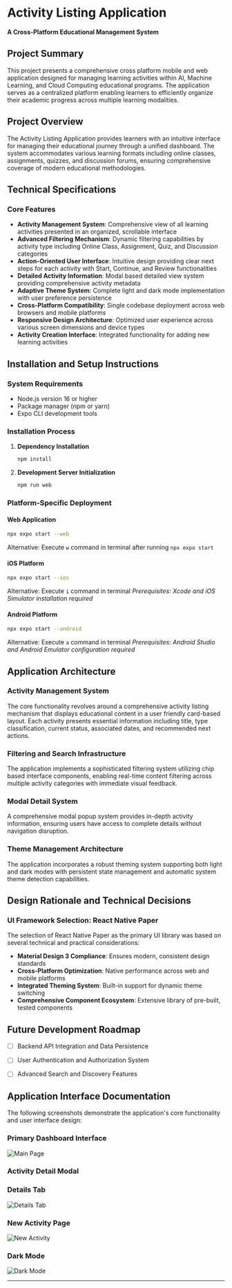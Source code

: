 # Activity Listing Application

**A Cross-Platform Educational Management System**

## Project Summary

This project presents a comprehensive cross platform mobile and web application designed for managing learning activities within AI, Machine Learning, and Cloud Computing educational programs. 
The application serves as a centralized platform enabling learners to efficiently organize their academic progress across multiple learning modalities.

## Project Overview

The Activity Listing Application provides learners with an intuitive interface for managing their educational journey through a unified dashboard. The system accommodates various learning formats including online classes, assignments, quizzes, and discussion forums, ensuring comprehensive coverage of modern educational methodologies.

## Technical Specifications

### Core Features

- **Activity Management System**: Comprehensive view of all learning activities presented in an organized, scrollable interface
- **Advanced Filtering Mechanism**: Dynamic filtering capabilities by activity type including Online Class, Assignment, Quiz, and Discussion categories  
- **Action-Oriented User Interface**: Intuitive design providing clear next steps for each activity with Start, Continue, and Review functionalities
- **Detailed Activity Information**: Modal based detailed view system providing comprehensive activity metadata
- **Adaptive Theme System**: Complete light and dark mode implementation with user preference persistence
- **Cross-Platform Compatibility**: Single codebase deployment across web browsers and mobile platforms
- **Responsive Design Architecture**: Optimized user experience across various screen dimensions and device types
- **Activity Creation Interface**: Integrated functionality for adding new learning activities


## Installation and Setup Instructions

### System Requirements
- Node.js version 16 or higher
- Package manager (npm or yarn)
- Expo CLI development tools

### Installation Process

1. **Dependency Installation**
   ```bash
   npm install
   ```

2. **Development Server Initialization**  
   ```bash
   npm run web
   ```

### Platform-Specific Deployment

#### Web Application
```bash
npx expo start --web
```
Alternative: Execute `w` command in terminal after running `npx expo start`

#### iOS Platform
```bash
npx expo start --ios
```
Alternative: Execute `i` command in terminal
*Prerequisites: Xcode and iOS Simulator installation required*

#### Android Platform
```bash
npx expo start --android
```
Alternative: Execute `a` command in terminal
*Prerequisites: Android Studio and Android Emulator configuration required*

## Application Architecture

### Activity Management System
The core functionality revolves around a comprehensive activity listing mechanism that displays educational content in a user friendly card-based layout. Each activity presents essential information including title, type classification, current status, associated dates, and recommended next actions.

### Filtering and Search Infrastructure
The application implements a sophisticated filtering system utilizing chip based interface components, enabling real-time content filtering across multiple activity categories with immediate visual feedback.

### Modal Detail System
A comprehensive modal popup system provides in-depth activity information, ensuring users have access to complete details without navigation disruption.

### Theme Management Architecture
The application incorporates a robust theming system supporting both light and dark modes with persistent state management and automatic system theme detection capabilities.

## Design Rationale and Technical Decisions

### UI Framework Selection: React Native Paper

The selection of React Native Paper as the primary UI library was based on several technical and practical considerations:

- **Material Design 3 Compliance**: Ensures modern, consistent design standards
- **Cross-Platform Optimization**: Native performance across web and mobile platforms  
- **Integrated Theming System**: Built-in support for dynamic theme switching
- **Comprehensive Component Ecosystem**: Extensive library of pre-built, tested components


## Future Development Roadmap

- [ ] Backend API Integration and Data Persistence
- [ ] User Authentication and Authorization System  
- [ ] Advanced Search and Discovery Features


## Application Interface Documentation

The following screenshots demonstrate the application's core functionality and user interface design:

### Primary Dashboard Interface
![Main Page](assets/webuiimages/main-page.png)


### Activity Detail Modal
### Details Tab
![Details Tab](assets/webuiimages/deatails-tab.png) 

### New Activity Page
![New Activity](assets/webuiimages/new-activity.png) 

### Dark Mode 
![Dark Mode](assets/webuiimages/dark-mode.png)


---
